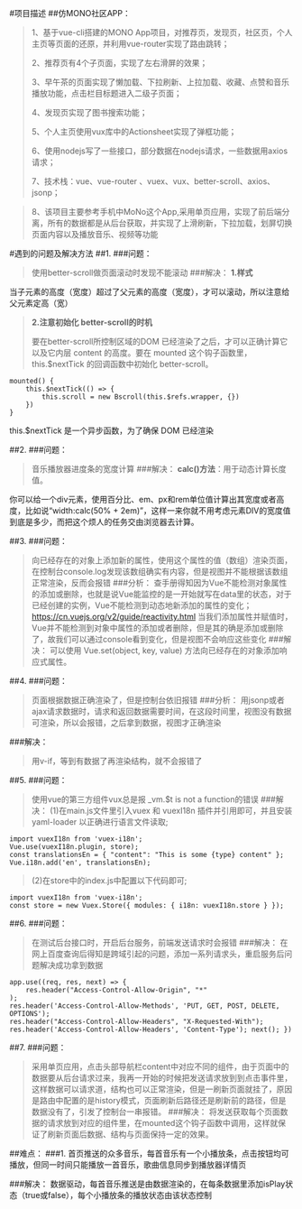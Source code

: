 #项目描述
##仿MONO社区APP：
>1、基于vue-cli搭建的MONO App项目，对推荐页，发现页，社区页，个人主页等页面的还原，并利用vue-router实现了路由跳转；
>
>2、推荐页有4个子页面，实现了左右滑屏的效果；
>
>3、早午茶的页面实现了懒加载、下拉刷新、上拉加载、收藏、点赞和音乐播放功能，点击栏目标题进入二级子页面；
>
>4、发现页实现了图书搜索功能；
>
>5、个人主页使用vux库中的Actionsheet实现了弹框功能；
>
>6、使用nodejs写了一些接口，部分数据在nodejs请求，一些数据用axios请求；
>
>7、技术栈：vue、vue-router 、vuex、vux、better-scroll、axios、jsonp；

>8、该项目主要参考手机中MoNo这个App,采用单页应用，实现了前后端分离，所有的数据都是从后台获取，并实现了上滑刷新，下拉加载，划屏切换页面内容以及播放音乐、视频等功能


#遇到的问题及解决方法
##1.
###问题：
>使用better-scroll做页面滚动时发现不能滚动
###解决：
>**1.样式**
>
当子元素的高度（宽度）超过了父元素的高度（宽度），才可以滚动，所以注意给父元素定高（宽）

>**2.注意初始化 better-scroll的时机**
>
>要在better-scroll所控制区域的DOM 已经渲染了之后，才可以正确计算它以及它内层 content 的高度。要在 mounted 这个钩子函数里，this.$nextTick 的回调函数中初始化 better-scroll。

	mounted() { 
		this.$nextTick(() => { 
			this.scroll = new Bscroll(this.$refs.wrapper, {}) 
		}) 
	}
this.$nextTick 是一个异步函数，为了确保 DOM 已经渲染

##2.
###问题：
>音乐播放器进度条的宽度计算
###解决：
>**calc()方法**：用于动态计算长度值。
>
你可以给一个div元素，使用百分比、em、px和rem单位值计算出其宽度或者高度，比如说“width:calc(50% + 2em)”，这样一来你就不用考虑元素DIV的宽度值到底是多少，而把这个烦人的任务交由浏览器去计算。

##3.
###问题：
>向已经存在的对象上添加新的属性，使用这个属性的值（数组）渲染页面，在控制台console.log发现该数组确实有内容，但是视图并不能根据该数组正常渲染，反而会报错
###分析：
>查手册得知因为Vue不能检测对象属性的添加或删除，也就是说Vue能监控的是一开始就写在data里的状态，对于已经创建的实例，Vue不能检测到动态地新添加的属性的变化；
https://cn.vuejs.org/v2/guide/reactivity.html
当我们添加属性并赋值时，Vue并不能检测到对象中属性的添加或者删除，但是其的确是添加或删除了，故我们可以通过console看到变化，但是视图不会响应这些变化
###解决：
>可以使用 Vue.set(object, key, value) 方法向已经存在的对象添加响应式属性。


##4.
###问题：
>页面根据数据正确渲染了，但是控制台依旧报错
###分析：
>用jsonp或者ajax请求数据时，请求和返回数据需要时间，在这段时间里，视图没有数据可渲染，所以会报错，之后拿到数据，视图才正确渲染

###解决：
>用v-if，等到有数据了再渲染结构，就不会报错了


##5.
###问题：
>使用vue的第三方组件vux总是报 _vm.$t is not a function的错误
###解决：
>(1)在main.js文件里引入vuex 和 vuexI18n 插件并引用即可，并且安装 yaml-loader 以正确进行语言文件读取;

	import vuexI18n from 'vuex-i18n';
 	Vue.use(vuexI18n.plugin, store);
 	const translationsEn = { "content": "This is some {type} content" };
 	Vue.i18n.add('en', translationsEn);

>(2)在store中的index.js中配置以下代码即可;

	import vuexI18n from 'vuex-i18n';
	const store = new Vuex.Store({ modules: { i18n: vuexI18n.store } });

##6.
###问题：
>在测试后台接口时，开启后台服务，前端发送请求时会报错
###解决：
>在网上百度查询后得知是跨域引起的问题，添加一系列请求头，重启服务后问题解决成功拿到数据 

	app.use((req, res, next) => { 
		res.header("Access-Control-Allow-Origin", "*"
	);
 	res.header('Access-Control-Allow-Methods', 'PUT, GET, POST, DELETE, OPTIONS');
	res.header("Access-Control-Allow-Headers", "X-Requested-With"); 
	res.header('Access-Control-Allow-Headers', 'Content-Type'); next(); })

##7.
###问题：
>采用单页应用，点击头部导航栏content中对应不同的组件，由于页面中的数据要从后台请求过来，我再一开始的时候把发送请求放到到点击事件里，这样数据可以请求道，结构也可以正常渲染，但是一刷新页面就挂了，原因是路由中配置的是history模式，页面刷新后路径还是刷新前的路径，但是数据没有了，引发了控制台一串报错。
###解决：
>将发送获取每个页面数据的请求放到对应的组件里，在mounted这个钩子函数中调用，这样就保证了刷新页面后数据、结构与页面保持一定的效果。




















##难点：
###1.
首页推送的众多音乐，每首音乐有一个小播放条，点击按钮均可播放，但同一时间只能播放一首音乐，歌曲信息同步到播放器详情页

###解决：
数据驱动，每首音乐推送是由数据渲染的，在每条数据里添加isPlay状态（true或false），每个小播放条的播放状态由该状态控制


